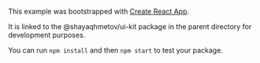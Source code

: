 This example was bootstrapped with [Create React App](https://github.com/facebook/create-react-app).

It is linked to the @shayaqhmetov/ui-kit package in the parent directory for development purposes.

You can run `npm install` and then `npm start` to test your package.
